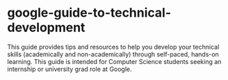 # google-guide-to-technical-development
This guide provides tips and resources to help you develop your technical skills (academically and non-academically) through self-paced, hands-on learning.  This guide is intended for Computer Science students seeking an internship or university grad role at Google.
